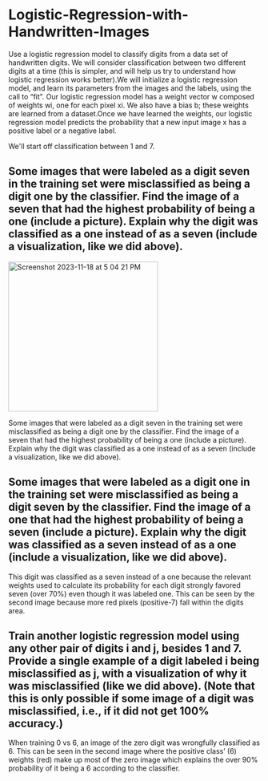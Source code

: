 # Logistic-Regression-with-Handwritten-Images
Use a logistic regression model to classify digits from a data set of handwritten digits. We will consider classification between two different digits at a time (this is simpler, and will help us try to understand how logistic regression works better).We will initialize a logistic regression model, and learn its parameters from the images and the labels, using the call to “fit”. Our logistic regression model has a weight vector w composed of weights wi, one for each pixel
xi. We also have a bias b; these weights are learned from a dataset.Once we have learned the weights, our logistic regression model predicts the probability that a new input image x has a positive label or a negative label.

We'll start off classification between 1 and 7.

## Some images that were labeled as a digit seven in the training set were misclassified as being a digit one by the classifier. Find the image of a seven that had the highest probability of being a one (include a picture). Explain why the digit was classified as a one instead of as a seven (include a visualization, like we did above).
<img width="299" alt="Screenshot 2023-11-18 at 5 04 21 PM" src="https://github.com/carlosmacias1212/Logistic-Regression-with-Handwritten-Images/assets/68452096/9b75d100-a33b-43be-a822-42cd536cdfe7">


Some images that were labeled as a digit seven in the training set were misclassified as being a digit one by the classifier. Find the image of a seven that had the highest probability of being a one (include a picture). Explain why the digit was classified as a one instead of as a seven (include a visualization, like we did above).


## Some images that were labeled as a digit one in the training set were misclassified as being a digit seven by the classifier. Find the image of a one that had the highest probability of being a seven (include a picture). Explain why the digit was classified as a seven instead of as a one (include a visualization, like we did above).
This digit was classified as a seven instead of a one because the relevant weights used to calculate its probability for each digit strongly favored seven (over 70%) even though it was labeled one. This can be seen by the second image because more red pixels (positive-7) fall within the digits area.

## Train another logistic regression model using any other pair of digits i and j, besides 1 and 7. Provide a single example of a digit labeled i being misclassified as j, with a visualization of why it was misclassified (like we did above). (Note that this is only possible if some image of a digit was misclassified, i.e., if it did not get 100% accuracy.)
When training 0 vs 6, an image of the zero digit was wrongfully classified as 6. This can be seen in the second image where the positive class’ (6) weights (red) make up most of the zero image which explains the over 90% probability of it being a 6 according to the classifier.
